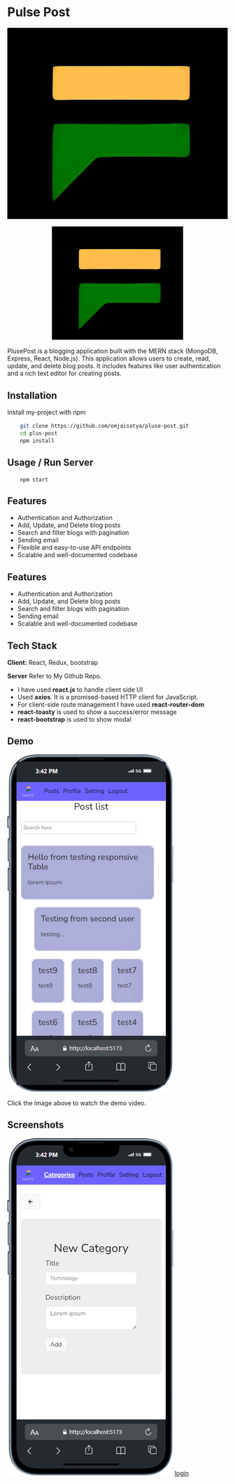 # Pulse Post

![Logo](https://github.com/omjaisatya/pluse-post/blob/main/public/favicon.jpg)

<div style="text-align: center;">
  <img src="https://github.com/omjaisatya/pluse-post/blob/main/public/favicon.jpg" alt="Description" width="300">
</div>

PlusePost is a blogging application built with the MERN stack (MongoDB, Express, React, Node.js). This application allows users to create, read, update, and delete blog posts. It includes features like user authentication and a rich text editor for creating posts.

## Installation

Install my-project with npm

```bash
    git clone https://github.com/omjaisatya/pluse-post.git
    cd plus-post
    npm install
```

## Usage / Run Server

```
    npm start
```

## Features

- Authentication and Authorization
- Add, Update, and Delete blog posts
- Search and filter blogs with pagination
- Sending email
- Flexible and easy-to-use API endpoints
- Scalable and well-documented codebase

## Features

- Authentication and Authorization
- Add, Update, and Delete blog posts
- Search and filter blogs with pagination
- Sending email
- Scalable and well-documented codebase

## Tech Stack

**Client:** React, Redux, bootstrap

**Server** Refer to My Github Repo.

- I have used **react.js** to handle client side UI
- Used **axios**. It is a promised-based HTTP client for JavaScript.
- For client-side route management I have used **react-router-dom**
- **react-toasty** is used to show a success/error message
- **react-bootstrap** is used to show modal

## Demo

[![Watch the video](https://github.com/omjaisatya/pluse-post/blob/main/src/assets/images/demo/pluse-home.png)](https://youtube.com/shorts/mLUIoskIYq0)

Click the image above to watch the demo video.

## Screenshots

![App Screenshot](https://github.com/omjaisatya/pluse-post/blob/main/src/assets/images/demo/pluse-category.png) 
[login](https://github.com/omjaisatya/pluse-post/blob/main/src/assets/images/demo/pulse-login.png)
